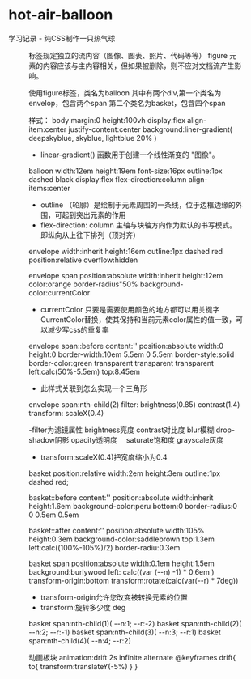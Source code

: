 # hot-air-balloon
学习记录 - 纯CSS制作一只热气球

<figure> 标签规定独立的流内容（图像、图表、照片、代码等等）
figure 元素的内容应该与主内容相关，但如果被删除，则不应对文档流产生影响。

使用figure标签，类名为balloon
其中有两个div,第一个类名为envelop，包含两个span
第二个类名为basket，包含四个span

样式：
body
margin:0
height:100vh
display:flex
align-item:center
justify-content:center
background:liner-gradient(
  deepskyblue,
  skyblue,
  lightblue 20%
)
- linear-gradient() 函数用于创建一个线性渐变的 "图像"。
 
balloon
width:12em
height:19em
font-size:16px
outline:1px dashed black
display:flex
flex-direction:column
align-items:center

- outline （轮廓）是绘制于元素周围的一条线，位于边框边缘的外围，可起到突出元素的作用
- flex-direction: column 主轴与块轴方向作为默认的书写模式。即纵向从上往下排列（顶对齐）

envelope
width:inherit
height:16em
outline:1px dashed red
position:relative
overflow:hidden

envelope span
position:absolute
width:inherit
height:12em
color:orange
border-radius"50%
background-color:currentColor

- currentColor 只要是需要使用颜色的地方都可以用关键字CurrentColor替换，使其保持和当前元素color属性的值一致，可以减少写css的重复率

envelope span::before
content:''
position:absolute
width:0
height:0
border-width:10em 5.5em 0 5.5em
border-style:solid
border-color:green transparent transparent transparent
left:calc(50%-5.5em)
top:8.45em

- 此样式关联到怎么实现一个三角形

envelope span:nth-child(2)
filter: brightness(0.85) contrast(1.4)
transform: scaleX(0.4)

-filter为滤镜属性
brightness亮度
contrast对比度
blur模糊
drop-shadow阴影
opacity透明度　
saturate饱和度
grayscale灰度
- transform:scaleX(0.4)把宽度缩小为0.4

basket
position:relative
width:2em
height:3em
outline:1px dashed red;

basket::before
content:''
position:absolute
width:inherit
height:1.6em
background-color:peru
bottom:0
border-radius:0 0 0.5em 0.5em

basket::after
content:''
position:absolute
width:105%
height:0.3em
background-color:saddlebrown
top:1.3em
left:calc((100%-105%)/2)
border-radiu:0.3em

basket span
position:absolute
width:0.1em
height:1.5em
background:burlywood
left: calc((var (--n) -1) * 0.6em )
transform-origin:bottom
transform:rotate(calc(var(--r) * 7deg))

- transform-origin允许您改变被转换元素的位置
- transform:旋转多少度 deg

basket span:nth-child(1)( --n:1; --r:-2)
basket span:nth-child(2)( --n:2; --r:-1)
basket span:nth-child(3)( --n:3; --r:1)
basket span:nth-child(4)( --n:4; --r:2)

动画板块
animation:drift 2s infinite alternate
@keyframes drift{
  to{
    transform:translateY(-5%)
  } 
}
